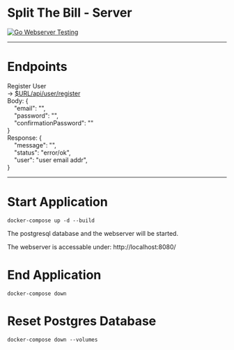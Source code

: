 # Split The Bill - Server

[![Go Webserver Testing](https://github.com/lab-64/split-the-bill-server/actions/workflows/go.yml/badge.svg)](https://github.com/lab-64/split-the-bill-server/actions/workflows/go.yml)

---
# Endpoints

Register User <br />
-> [$URL/api/user/register](http://localhost:8080/api/user/register) <br />
Body: { <br />
&nbsp;&nbsp;&nbsp; "email": "", <br />
&nbsp;&nbsp;&nbsp; "password": "", <br />
&nbsp;&nbsp;&nbsp; "confirmationPassword": "" <br />
} <br />
Response: { <br />
&nbsp;&nbsp;&nbsp; "message": "", <br />
&nbsp;&nbsp;&nbsp; "status": "error/ok", <br />
&nbsp;&nbsp;&nbsp; "user": "user email addr", <br />
}

---
# Start Application

```shell
docker-compose up -d --build
```

The postgresql database and the webserver will be started.

The webserver is accessable under: http://localhost:8080/

# End Application

```shell
docker-compose down
```

# Reset Postgres Database

```shell
docker-compose down --volumes
```
